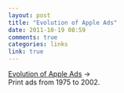 ```yaml
---
layout: post
title: "Evolution of Apple Ads"
date: 2011-10-19 08:59
comments: true
categories: links
link: true
---
```

[Evolution of Apple Ads](http://www.howtobearetronaut.com/2011/10/evolution-of-apple-ads-1975-2002/ "Evolution of Apple Ads") &rarr;  
Print ads from 1975 to 2002.
